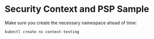 # Security Context and PSP Sample

Make sure you create the necessary namespace ahead of time:

```
kubectl create ns context-testing
```
